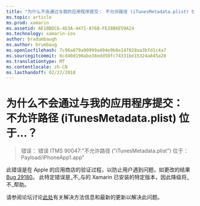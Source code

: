 ```yaml
---
title: "为什么不会通过与我的应用程序提交： 不允许路径 (iTunesMetadata.plist) 位于...？"
ms.topic: article
ms.prod: xamarin
ms.assetid: AE1BBDC6-4D3A-4471-876B-FE28B6E59A24
ms.technology: xamarin-ios
author: bradumbaugh
ms.author: brumbaug
ms.openlocfilehash: 7c96a879a90999a494e9b8e14f028aa3bfd1c4a7
ms.sourcegitcommit: 6cd40d190abe38edd50fc74331be15324a845a28
ms.translationtype: MT
ms.contentlocale: zh-CN
ms.lasthandoff: 02/27/2018
---
```

# <a name="why-does-my-app-submission-fail-with-disallowed-paths--itunesmetadataplist--found-at--"></a>为什么不会通过与我的应用程序提交： 不允许路径 (iTunesMetadata.plist) 位于...？

> 错误： 错误 ITMS 90047:"不允许路径 ("iTunesMetadata.plist") 位于： Payload/iPhoneApp1.app"

此错误是在 Apple 的应用商店的验证过程，以防止用户遇到问题，如更改的结果[Bug 29180](https://bugzilla.xamarin.com/show_bug.cgi?id=29180)。 此特定错误是_不_与的 Xamarin 已安装的特定版本，因此降级将_不_帮助。

请参阅论坛讨论[此处](https://forums.xamarin.com/discussion/40388/disallowed-paths-itunesmetadata-plist-found-at-when-submitting-to-app-store/p1)有关解决方法信息和最新的更新以解决此问题。
